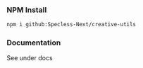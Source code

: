 ### NPM Install

```bash
npm i github:Specless-Next/creative-utils
```


### Documentation
See under docs